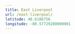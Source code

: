 ```yaml
---
title: East Liverpool
url: /east-liverpool/
latitude: 40.6186756
longitude: -80.57729280000001
---
```

